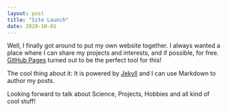 ```yaml
---
layout: post
title: "Site Launch"
date: 2020-10-01
---
```


Well, I finally got around to put my own website together. I always wanted a place where I can share my projects and interests,
and if possible, for free. [GitHub Pages](https://pages.github.com/) turned out to be the perfect tool for this!

The cool thing about it: It is powered by [Jekyll](http://jekyllrb.com) and I can use Markdown to author my posts.

Looking forward to talk about Science, Projects, Hobbies and all kind of cool stuff!